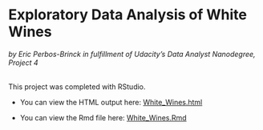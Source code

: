 # Exploratory Data Analysis of White Wines
 
_by Eric Perbos-Brinck in fulfillment of Udacity’s Data Analyst Nanodegree, Project 4_  
</br>

This project was completed with RStudio.

- You can view the HTML output here:  [White_Wines.html](https://rawgit.com/EricPerbos/Temp-4/master/Whites_EPB.html)

- You can view the Rmd file here: [White_Wines.Rmd](https://github.com/EricPerbos/DAND-P4_Data_Analysis_with_R/blob/master/Whites_EPB.Rmd)
